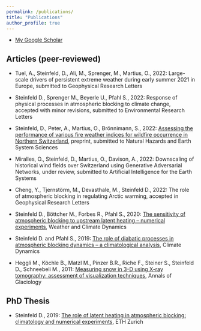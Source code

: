```yaml
---
permalink: /publications/
title: "Publications"
author_profile: true
---
```



- [My Google Scholar](https://scholar.google.com/citations?user=iyS5s0wAAAAJ&hl=de&oi=ao)

Articles (peer-reviewed)
---------------

- Tuel, A., Steinfeld, D., Ali, M., Sprenger, M., Martius, O., 2022: Large-scale drivers of persistent extreme weather during early summer 2021 in Europe, submitted to Geophysical Research Letters

- Steinfeld D., Sprenger M., Beyerle U., Pfahl S., 2022: Response of physical processes in atmospheric blocking to climate change, accepted with minor revisions, submitted to Environmental Research Letters

- Steinfeld, D., Peter, A., Martius, O., Brönnimann, S., 2022: [Assessing the performance of various fire weather indices for wildfire occurrence in Northern Switzerland](https://doi.org/10.5194/egusphere-2022-92), preprint, submitted to Natural Hazards and Earth System Sciences

- Miralles, O., Steinfeld, D., Martius, O., Davison, A., 2022: Downscaling of historical wind fields over Switzerland using Generative Adversarial Networks, under review, submitted to Artificial Intelligence for the Earth Systems

- Cheng, Y., Tjernstörm, M., Devasthale, M., Steinfeld D., 2022: The role of atmospheric blocking in regulating Arctic warming, accepted in Geophysical Research Letters

- Steinfeld D., Böttcher M., Forbes R., Pfahl S., 2020: [The sensitivity of atmospheric blocking to upstream latent heating – numerical experiments](https://wcd.copernicus.org/articles/1/405/2020/wcd-1-405-2020.html), Weather and Climate Dynamics

- Steinfeld D. and Pfahl S., 2019: [The role of diabatic processes in atmospheric blocking dynamics – a climatological analysis](https://link.springer.com/article/10.1007%2Fs00382-019-04919-6), Climate Dynamics

- Heggli M., Köchle B., Matzl M., Pinzer B.R., Riche F., Steiner S., Steinfeld D., Schneebeli M., 2011: [Measuring snow in 3-D using X-ray tomography: assessment of visualization techniques](https://doi.org/10.3189/172756411797252202), Annals of Glaciology


PhD Thesis
---------------

- Steinfeld D., 2019: [The role of latent heating in atmospheric blocking: climatology and numerical experiments](https://www.research-collection.ethz.ch/handle/20.500.11850/380041), ETH Zurich
